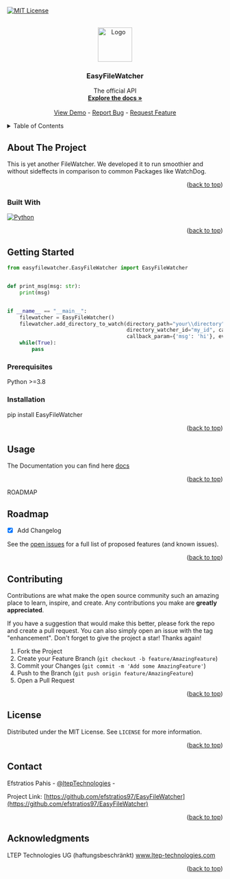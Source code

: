 <a name="readme-top"></a>

<!-- [![Contributors][contributors-shield]][contributors-url]
[![Forks][forks-shield]][forks-url]
[![Stargazers][stars-shield]][stars-url]
[![Issues][issues-shield]][issues-url] -->
[![MIT License][license-shield]][license-url]
<!-- [![LinkedIn][linkedin-shield]][linkedin-url] -->



<!-- PROJECT LOGO -->
<br />
<div align="center">
  <a href="https://github.com/efstratios97/ltep_athena_api">
    <img src="https://www.ltep-technologies.com/wp-content/uploads/2022/06/LTEP_LOGO_21-3.png" alt="Logo" width="80" height="80">
  </a>

  <h3 align="center">EasyFileWatcher</h3>

  <p align="center">
    The official API
    <br />
    <a href="https://github.com/efstratios97/EasyFileWatcher/tree/main/docs"><strong>Explore the docs »</strong></a>
    <br />
    <br />
    <a href="https://github.com/efstratios97/EasyFileWatcher">View Demo</a>
    -
    <a href="https://github.com/efstratios97/EasyFileWatcher/issues">Report Bug</a>
    -
    <a href="https://github.com/efstratios97/EasyFileWatcher/issues">Request Feature</a>
  </p>
</div>



<!-- TABLE OF CONTENTS -->
<details>
  <summary>Table of Contents</summary>
  <ol>
    <li>
      <a href="#about-the-project">About The Project</a>
      <ul>
        <li><a href="#built-with">Built With</a></li>
      </ul>
    </li>
    <li>
      <a href="#getting-started">Getting Started</a>
      <ul>
        <li><a href="#prerequisites">Prerequisites</a></li>
        <li><a href="#installation">Installation</a></li>
      </ul>
    </li>
    <li><a href="#usage">Usage</a></li>
    <li><a href="#roadmap">Roadmap</a></li>
    <li><a href="#contributing">Contributing</a></li>
    <li><a href="#license">License</a></li>
    <li><a href="#contact">Contact</a></li>
    <li><a href="#acknowledgments">Acknowledgments</a></li>
  </ol>
</details>



<!-- ABOUT THE PROJECT -->
## About The Project

<!-- [![Product Name Screen Shot][product-screenshot]](https://www.ltep-technologies.com/wp-content/uploads/2022/06/ATHINA_LOGO-3.png) -->

This is yet another FileWatcher. We developed it to run smoothier and without sideffects in comparison to common Packages like WatchDog.

<p align="right">(<a href="#readme-top">back to top</a>)</p>



### Built With

[![Python][Python]][Python-url]


<p align="right">(<a href="#readme-top">back to top</a>)</p>



<!-- GETTING STARTED -->
## Getting Started
```python
from easyfilewatcher.EasyFileWatcher import EasyFileWatcher


def print_msg(msg: str):
    print(msg)


if __name__ == "__main__":
    filewatcher = EasyFileWatcher()
    filewatcher.add_directory_to_watch(directory_path="your\\directory",
                                       directory_watcher_id="my_id", callback=print_msg, 
                                       callback_param={'msg': 'hi'}, event_on_deletion=False)
    while(True):
        pass
```

### Prerequisites

Python >=3.8


### Installation


pip install EasyFileWatcher

<p align="right">(<a href="#readme-top">back to top</a>)</p>



<!-- USAGE EXAMPLES -->
## Usage

The Documentation you can find here [docs](https://easyfilewatcher.readthedocs.io/en/latest/index.html)

<p align="right">(<a href="#readme-top">back to top</a>)</p>



ROADMAP
## Roadmap

- [x] Add Changelog

See the [open issues](https://github.com/efstratios97/EasyFileWatcher/issues) for a full list of proposed features (and known issues).

<p align="right">(<a href="#readme-top">back to top</a>)</p>



<!-- CONTRIBUTING -->
## Contributing

Contributions are what make the open source community such an amazing place to learn, inspire, and create. Any contributions you make are **greatly appreciated**.

If you have a suggestion that would make this better, please fork the repo and create a pull request. You can also simply open an issue with the tag "enhancement".
Don't forget to give the project a star! Thanks again!

1. Fork the Project
2. Create your Feature Branch (`git checkout -b feature/AmazingFeature`)
3. Commit your Changes (`git commit -m 'Add some AmazingFeature'`)
4. Push to the Branch (`git push origin feature/AmazingFeature`)
5. Open a Pull Request

<p align="right">(<a href="#readme-top">back to top</a>)</p>



<!-- LICENSE -->
## License

Distributed under the MIT License. See `LICENSE` for more information.

<p align="right">(<a href="#readme-top">back to top</a>)</p>



<!-- CONTACT -->
## Contact

Efstratios Pahis - [@ltepTechnologies](https://ltep-technologies.com) - 

Project Link: [https://github.com/efstratios97/EasyFileWatcher](https://github.com/efstratios97/EasyFileWatcher)

<p align="right">(<a href="#readme-top">back to top</a>)</p>



<!-- ACKNOWLEDGMENTS -->
## Acknowledgments

LTEP Technologies UG (haftungsbeschränkt)
www.ltep-technologies.com


<p align="right">(<a href="#readme-top">back to top</a>)</p>



<!-- MARKDOWN LINKS & IMAGES -->
<!-- https://www.markdownguide.org/basic-syntax/#reference-style-links -->
[contributors-shield]: https://img.shields.io/github/contributors/othneildrew/Best-README-Template.svg?style=for-the-badge
[contributors-url]: https://github.com/othneildrew/Best-README-Template/graphs/contributors
[forks-shield]: https://img.shields.io/github/forks/othneildrew/Best-README-Template.svg?style=for-the-badge
[forks-url]: https://github.com/othneildrew/Best-README-Template/network/members
[stars-shield]: https://img.shields.io/github/stars/othneildrew/Best-README-Template.svg?style=for-the-badge
[stars-url]: https://github.com/othneildrew/Best-README-Template/stargazers
[issues-shield]: https://img.shields.io/github/issues/othneildrew/Best-README-Template.svg?style=for-the-badge
[issues-url]: https://github.com/othneildrew/Best-README-Template/issues
[license-shield]: https://img.shields.io/github/license/othneildrew/Best-README-Template.svg?style=for-the-badge
[license-url]: https://github.com/othneildrew/Best-README-Template/blob/master/LICENSE.txt
[linkedin-shield]: https://img.shields.io/badge/-LinkedIn-black.svg?style=for-the-badge&logo=linkedin&colorB=555
[linkedin-url]: https://linkedin.com/in/othneildrew
[product-screenshot]: https://www.ltep-technologies.com/wp-content/uploads/2022/06/ATHINA_LOGO-3.png
[Python]: https://www.python.org/static/community_logos/python-powered-w-100x40.png
[Python-url]: https://www.python.org/
[React.js]: https://img.shields.io/badge/React-20232A?style=for-the-badge&logo=react&logoColor=61DAFB
[React-url]: https://reactjs.org/
[Vue.js]: https://img.shields.io/badge/Vue.js-35495E?style=for-the-badge&logo=vuedotjs&logoColor=4FC08D
[Vue-url]: https://vuejs.org/
[Angular.io]: https://img.shields.io/badge/Angular-DD0031?style=for-the-badge&logo=angular&logoColor=white
[Angular-url]: https://angular.io/
[Svelte.dev]: https://img.shields.io/badge/Svelte-4A4A55?style=for-the-badge&logo=svelte&logoColor=FF3E00
[Svelte-url]: https://svelte.dev/
[Laravel.com]: https://img.shields.io/badge/Laravel-FF2D20?style=for-the-badge&logo=laravel&logoColor=white
[Laravel-url]: https://laravel.com
[Bootstrap.com]: https://img.shields.io/badge/Bootstrap-563D7C?style=for-the-badge&logo=bootstrap&logoColor=white
[Bootstrap-url]: https://getbootstrap.com
[JQuery.com]: https://img.shields.io/badge/jQuery-0769AD?style=for-the-badge&logo=jquery&logoColor=white
[JQuery-url]: https://jquery.com 